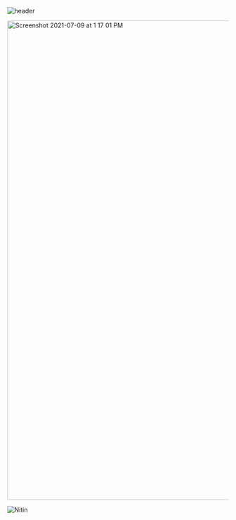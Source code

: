 
![header](https://user-images.githubusercontent.com/46647141/125195310-bd006180-e272-11eb-81fb-66a8cefb14a2.jpg)

<img width="1091" alt="Screenshot 2021-07-09 at 1 17 01 PM" src="https://user-images.githubusercontent.com/46647141/125042921-05275480-e0b8-11eb-8500-17c7d539636f.png">



![Nitin](https://activity-graph.herokuapp.com/graph?username=snitin315&theme=react-dark)


<!--
**snitin315/snitin315** is a ✨ _special_ ✨ repository because its `README.md` (this file) appears on your GitHub profile.

Here are some ideas to get you started:

- 🔭 I’m currently working on ...
- 🌱 I’m currently learning ...
- 👯 I’m looking to collaborate on ...
- 🤔 I’m looking for help with ...
- 💬 Ask me about ...
- 📫 How to reach me: ...
- 😄 Pronouns: ...
- ⚡ Fun fact: ...
-->

